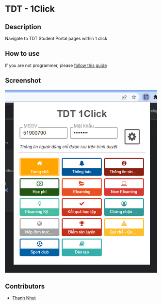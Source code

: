 # TDT - 1Click

## Description

Navigate to TDT Student Portal pages within 1 click

## How to use

If you are not programmer, please [follow this guide](https://drive.google.com/drive/folders/1F2OPhaXAInqC9UNnAzjqWTRi3isllW1p?usp=sharing)

## Screenshot

![Screenshot](/assets/screenshot.png)

## Contributors

- [Thanh Nhut](https://github.com/RyanTruongg)

